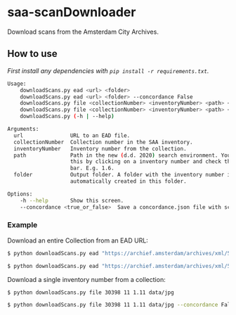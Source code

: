 # saa-scanDownloader
Download scans from the Amsterdam City Archives. 

## How to use

_First install any dependencies with `pip install -r requirements.txt`._

```bash
Usage:
    downloadScans.py ead <url> <folder>
    downloadScans.py ead <url> <folder> --concordance False
    downloadScans.py file <collectionNumber> <inventoryNumber> <path> <folder>
    downloadScans.py file <collectionNumber> <inventoryNumber> <path> <folder> --concordance False
    downloadScans.py (-h | --help)

Arguments:
  url               URL to an EAD file.
  collectionNumber  Collection number in the SAA inventory.
  inventoryNumber   Inventory number from the collection.
  path              Path in the new (d.d. 2020) search environment. You can see
                    this by clicking on a inventory number and check the address
                    bar. E.g. 1.6. 
  folder            Output folder. A folder with the inventory number is
                    automatically created in this folder.   

Options:
    -h --help       Show this screen.
    --concordance <true_or_false>  Save a concordance.json file with scanname and uuid [default: True]
```

### Example

Download an entire Collection from an EAD URL:

```bash
$ python downloadScans.py ead "https://archief.amsterdam/archives/xml/5001.ead.xml" data
```

```bash
$ python downloadScans.py ead "https://archief.amsterdam/archives/xml/5001.ead.xml" data --concordance False
```

Download a single inventory number from a collection:

```bash
$ python downloadScans.py file 30398 11 1.11 data/jpg
```

```bash
$ python downloadScans.py file 30398 11 1.11 data/jpg --concordance False
```
